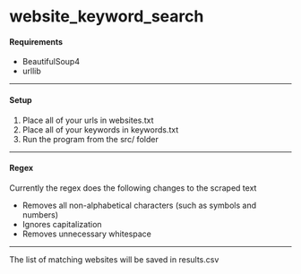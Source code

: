 # website_keyword_search

#### Requirements
- BeautifulSoup4
- urllib
----
#### Setup
1) Place all of your urls in websites.txt
2) Place all of your keywords in keywords.txt
3) Run the program from the src/ folder
----
#### Regex
Currently the regex does the following changes to the scraped text
- Removes all non-alphabetical characters (such as symbols and numbers)
- Ignores capitalization
- Removes unnecessary whitespace
----
The list of matching websites will be saved in results.csv
